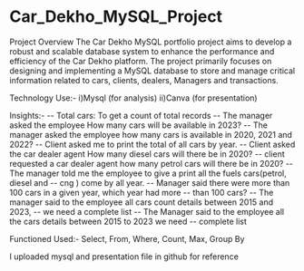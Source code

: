 # Car_Dekho_MySQL_Project
Project Overview 
The Car Dekho MySQL portfolio project aims to develop a robust and scalable database system to enhance the performance and efficiency of the Car Dekho platform. The project primarily focuses on designing and implementing a MySQL database to store and manage critical information related to cars, clients, dealers, Managers and transactions.


Technology Use:- 
i)Mysql (for analysis) 
ii)Canva (for presentation)

Insights:- 
-- Total cars: To get a count of total records
-- The manager asked the employee How many cars will be available in 2023?
-- The manager asked the employee how many cars is available in 2020, 2021 and 2022? 
-- Client asked me to print the total of all cars by year. 
-- Client asked the car dealer agent How many diesel cars will there be in 2020?
-- client requested a car dealer agent how many petrol cars will there be in 2020?
-- The manager told me the employee to give a print all the fuels cars(petrol, diesel and 
-- cng ) come by all year.
-- Manager said there were more than 100 cars in a given year, which year had more 
-- than 100 cars?
-- The manager said to the employee all cars count details between 2015 and 2023, 
-- we need a complete list
-- The Manager said to the employee all the cars details between 2015 to 2023 we need 
-- complete list 

Functioned Used:- 
Select, 
From, 
Where, 
Count, 
Max, 
Group By

I uploaded mysql and presentation file in github for reference 

